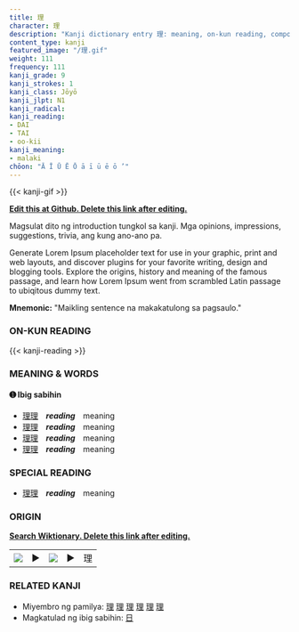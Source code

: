 ```yaml
---
title: 理
character: 理
description: "Kanji dictionary entry 理: meaning, on-kun reading, compounds, origin, related kanji"
content_type: kanji
featured_image: "/理.gif"
weight: 111
frequency: 111
kanji_grade: 9
kanji_strokes: 1
kanji_class: Jōyō
kanji_jlpt: N1
kanji_radical: 
kanji_reading: 
- DAI
- TAI
- oo-kii
kanji_meaning:
- malaki
chōon: "Ā Ī Ū Ē Ō ā ī ū ē ō ’"
---
```

[//]: # (Don't edit the line below. Kanji animated GIF code is automatically generated.)
{{< kanji-gif >}}

[//]: # (Edit below this line.)

**[Edit this at Github. Delete this link after editing.](https://github.com/tim0g/tim/tree/main/content/kanji/理/index.md)**

Magsulat dito ng introduction tungkol sa kanji. Mga opinions, impressions, suggestions, trivia, ang kung ano-ano pa.

Generate Lorem Ipsum placeholder text for use in your graphic, print and web layouts, and discover plugins for your favorite writing, design and blogging tools. Explore the origins, history and meaning of the famous passage, and learn how Lorem Ipsum went from scrambled Latin passage to ubiqitous dummy text.
 
**Mnemonic:** "Maikling sentence na makakatulong sa pagsaulo."

### ON-KUN READING

[//]: # (Don't edit the line below. ON-KUN READING code is automatically generated.)
{{< kanji-reading >}}

### MEANING & WORDS

#### ➊ **Ibig sabihin**
  - [理](../理)[理](../理)　***reading***　meaning
  - [理](../理)[理](../理)　***reading***　meaning
  - [理](../理)[理](../理)　***reading***　meaning
  - [理](../理)[理](../理)　***reading***　meaning

### SPECIAL READING
  - [理](../理)[理](../理)　***reading***　meaning

### ORIGIN

**[Search Wiktionary. Delete this link after editing.](https://wiktionary.org/wiki/理)**
<table class="kanji-table"><tr><td>
<img src="60px-理-bronze.svg.png">
</td><td>▶</td><td>
<img src="60px-理-oracle.svg.png">
</td><td>▶</td>
<td class="kanji-origin">理</td>
</tr></table>

### RELATED KANJI
- Miyembro ng pamilya: [理](../理) [理](../理) [理](../理) [理](../理) [理](../理) [理](../理)
- Magkatulad ng ibig sabihin: [日](../日)
